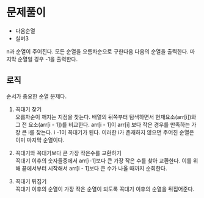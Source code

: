 # 문제풀이

- 다음순열
- 실버3

n과 순열이 주어진다. 모든 순열을 오름차순으로 구한다음 다음의 순열을 출력한다. 마지막 순열일 경우 -1을 출력한다.

## 로직

순서가 중요한 순열 문제다.

1. 꼭대기 찾기  
오름차순이 깨지는 지점을 찾는다. 배열의 뒤쪽부터 탐색하면서 현재요소(arr[i])와 그 전 요소(arr[i - 1])를 비교한다. arr[i - 1]이 arr[i] 보다 작은 경우를 만족하는 가장 큰 i를 찾는다. i -1이 꼭대기가 된다. 이러한 i가 존재하지 않으면 주어진 순열은 이미 마지막 순열이다.

2. 꼭대기와 꼭대기보다 큰 가장 작은수를 교환하기  
꼭대기 이후의 숫자들중에서 arr[i-1]보다 큰 가장 작은 수를 찾아 교환한다. 이를 위해 끝에서부터 시작해서 arr[i - 1]보다 큰 수가 나올 때까지 순회한다.

3. 꼭대기 뒤집기  
꼭대기 이후의 순열이 가장 작은 순열이 되도록 꼭대기 이후의 순열을 뒤집어준다.

